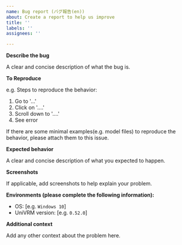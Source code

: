 ```yaml
---
name: Bug report (バグ報告(en))
about: Create a report to help us improve
title: ''
labels: ''
assignees: ''

---
```


**Describe the bug**

A clear and concise description of what the bug is.

**To Reproduce**

e.g. Steps to reproduce the behavior:

1. Go to '...'
2. Click on '....'
3. Scroll down to '....'
4. See error

If there are some minimal examples(e.g. model files) to reproduce the behavior, please attach them to this issue.

**Expected behavior**

A clear and concise description of what you expected to happen.

**Screenshots**

If applicable, add screenshots to help explain your problem.

**Environments (please complete the following information):**

 - OS: [e.g. `Windows 10`]
 - UniVRM version: [e.g. `0.52.0`]

**Additional context**

Add any other context about the problem here.
